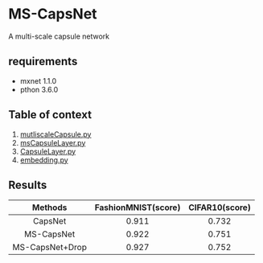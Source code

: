# MS-CapsNet
A multi-scale capsule network

## requirements
* mxnet 1.1.0
* pthon 3.6.0

## Table of context
1. [mutliscaleCapsule.py](./mutliscaleCapsule.py)
2. [msCapsuleLayer.py](./msCapsuleLayer.py)
3. [CapsuleLayer.py](./CapsuleLayer.py)
4. [embedding.py](./embedding.py)

## Results

| Methods | FashionMNIST(score) | CIFAR10(score) |
| :------: |:------:|:------:|
| CapsNet | 0.911 | 0.732 |
| MS-CapsNet | 0.922 | 0.751 |
| MS-CapsNet+Drop | 0.927 | 0.752 |


